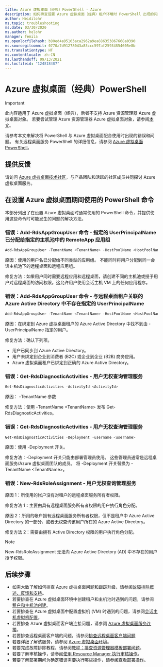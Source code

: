 ```yaml
---
title: Azure 虚拟桌面（经典）PowerShell - Azure
description: 如何排查设置 Azure 虚拟桌面（经典）租户环境时 PowerShell 出现的问题。
author: Heidilohr
ms.topic: troubleshooting
ms.date: 03/30/2020
ms.author: helohr
manager: femila
ms.openlocfilehash: b90ed4a95103aca2962a9ea886353867668a0390
ms.sourcegitcommit: 0770a7d91278043a83ccc597af25934854605e8b
ms.translationtype: HT
ms.contentlocale: zh-CN
ms.lasthandoff: 09/13/2021
ms.locfileid: "124818487"
---
```

# <a name="azure-virtual-desktop-classic-powershell"></a>Azure 虚拟桌面（经典）PowerShell

> [!IMPORTANT]
> 此内容适用于 Azure 虚拟桌面（经典），后者不支持 Azure 资源管理器 Azure 虚拟桌面对象。 若要尝试管理 Azure 资源管理器 Azure 虚拟桌面对象，请参阅[本文](../troubleshoot-powershell.md)。

请参考本文来解决将 PowerShell 与 Azure 虚拟桌面配合使用时出现的错误和问题。 有关远程桌面服务 PowerShell 的详细信息，请参阅 [Azure 虚拟桌面 PowerShell](/powershell/windows-virtual-desktop/overview)。

## <a name="provide-feedback"></a>提供反馈

请访问 [Azure 虚拟桌面技术社区](https://techcommunity.microsoft.com/t5/Windows-Virtual-Desktop/bd-p/WindowsVirtualDesktop)，与产品团队和活跃的社区成员共同探讨 Azure 虚拟桌面服务。

## <a name="powershell-commands-used-during-azure-virtual-desktop-setup"></a>在设置 Azure 虚拟桌面期间使用的 PowerShell 命令

本部分列出了在设置 Azure 虚拟桌面时通常使用的 PowerShell 命令，并提供使用这些命令时可能发生的问题的解决方法。

### <a name="error-add-rdsappgroupuser-command----the-specified-userprincipalname-is-already-assigned-to-a-remoteapp-app-group-in-the-specified-host-pool"></a>错误：Add-RdsAppGroupUser 命令 - 指定的 UserPrincipalName 已分配给指定的主机池中的 RemoteApp 应用组

```powershell
Add-RdsAppGroupUser -TenantName <TenantName> -HostPoolName <HostPoolName> -AppGroupName 'Desktop Application Group' -UserPrincipalName <UserName>
```

原因：使用的用户名已分配给不同类型的应用组。 不能同时将用户分配到同一会话主机池下的远程桌面和远程应用组。

修复方法：如果用户同时需要远程应用和远程桌面，请创建不同的主机池或授予用户对远程桌面的访问权限，这允许用户使用会话主机 VM 上的任何应用程序。

### <a name="error-add-rdsappgroupuser-command----the-specified-userprincipalname-doesnt-exist-in-the-azure-active-directory-associated-with-the-remote-desktop-tenant"></a>错误：Add-RdsAppGroupUser 命令 - 与远程桌面租户关联的 Azure Active Directory 中不存在指定的 UserPrincipalName

```powershell
Add-RdsAppGroupUser -TenantName <TenantName> -HostPoolName <HostPoolName> -AppGroupName "Desktop Application Group" -UserPrincipalName <UserPrincipalName>
```

原因：在绑定到 Azure 虚拟桌面租户的 Azure Active Directory 中找不到由 -UserPrincipalName 指定的用户。

修复方法：确认下列项。

- 用户已同步到 Azure Active Directory。
- 用户未绑定到企业到消费者 (B2C) 或企业到企业 (B2B) 商务应用。
- Azure 虚拟桌面租户已绑定到正确的 Azure Active Directory。

### <a name="error-get-rdsdiagnosticactivities----user-isnt-authorized-to-query-the-management-service"></a>错误：Get-RdsDiagnosticActivities - 用户无权查询管理服务

```powershell
Get-RdsDiagnosticActivities -ActivityId <ActivityId>
```

原因： -TenantName 参数

修复方法：使用 -TenantName \<TenantName> 发布 Get-RdsDiagnosticActivities。

### <a name="error-get-rdsdiagnosticactivities----the-user-isnt-authorized-to-query-the-management-service"></a>错误：Get-RdsDiagnosticActivities - 用户无权查询管理服务

```powershell
Get-RdsDiagnosticActivities -Deployment -username <username>
```

原因：使用 -Deployment 开关。

修复方法：-Deployment 开关只能由部署管理员使用。 这些管理员通常是远程桌面服务/Azure 虚拟桌面团队的成员。 将 -Deployment 开关替换为 -TenantName \<TenantName>。

### <a name="error-new-rdsroleassignment----the-user-isnt-authorized-to-query-the-management-service"></a>错误：New-RdsRoleAssignment - 用户无权查询管理服务

原因 1：所使用的帐户没有对租户的远程桌面服务所有者权限。

修复方法 1：主要由具有远程桌面服务所有者权限的用户执行角色分配。

原因 2：所用的帐户拥有远程桌面服务所有者权限，但不是租户中 Azure Active Directory 的一部分，或者无权查询该用户所在的 Azure Active Directory。

修复方法 2：需要由拥有 Active Directory 权限的用户执行角色分配。

> [!NOTE]
> New-RdsRoleAssignment 无法向 Azure Active Directory (AD) 中不存在的用户授予权限。

## <a name="next-steps"></a>后续步骤

- 如需大致了解如何排查 Azure 虚拟桌面问题和跟踪升级，请参阅[故障排除概述、反馈和支持](troubleshoot-set-up-overview-2019.md)。
- 若要排查在 Azure 虚拟桌面环境中创建租户和主机池时遇到的问题，请参阅[租户和主机池创建](troubleshoot-set-up-issues-2019.md)。
- 若要排查在 Azure 虚拟桌面中配置虚拟机 (VM) 时遇到的问题，请参阅[会话主机虚拟机配置](troubleshoot-vm-configuration-2019.md)。
- 若要排查 Azure 虚拟桌面客户端连接问题，请参阅 [Azure 虚拟桌面服务连接](troubleshoot-service-connection-2019.md)。
- 若要排查远程桌面客户端的问题，请参阅[排查远程桌面客户端问题](../troubleshoot-client.md)
- 若要详细了解该服务，请参阅 [Azure 虚拟桌面环境](environment-setup-2019.md)。
- 若要完成故障排除教程，请参阅[教程：排查资源管理器模板部署问题](../../azure-resource-manager/templates/template-tutorial-troubleshoot.md)。
- 若要了解审核操作，请参阅[使用 Resource Manager 执行审核操作](../../azure-monitor/essentials/activity-log.md)。
- 若要了解部署期间为确定错误需要执行哪些操作，请参阅[查看部署操作](../../azure-resource-manager/templates/deployment-history.md)。
